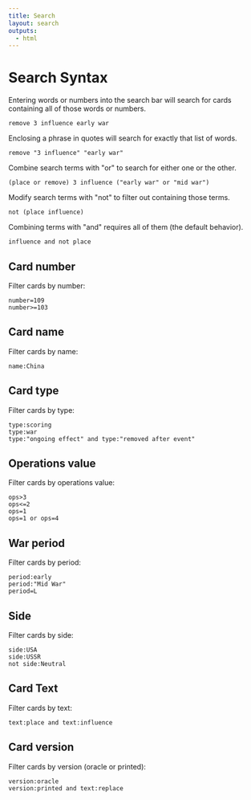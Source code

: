 ```yaml
---
title: Search
layout: search
outputs:
  - html
---
```


# Search Syntax

Entering words or numbers into the search bar will search for cards containing all of those words or numbers.

```
remove 3 influence early war
```

Enclosing a phrase in quotes will search for exactly that list of words.

```
remove "3 influence" "early war"
```

Combine search terms with "or" to search for either one or the other.

```
(place or remove) 3 influence ("early war" or "mid war")
```

Modify search terms with "not" to filter out containing those terms.

```
not (place influence)
```

Combining terms with "and" requires all of them (the default behavior).

```
influence and not place
```

## Card number

Filter cards by number:

```
number=109
number>=103
```

## Card name

Filter cards by name:

```
name:China
```

## Card type

Filter cards by type:

```
type:scoring
type:war
type:"ongoing effect" and type:"removed after event"
```

## Operations value

Filter cards by operations value:

```
ops>3
ops<=2
ops=1
ops=1 or ops=4
```

## War period

Filter cards by period:

```
period:early
period:"Mid War"
period=L
```

## Side

Filter cards by side:

```
side:USA
side:USSR
not side:Neutral
```

## Card Text

Filter cards by text:

```
text:place and text:influence
```

## Card version

Filter cards by version (oracle or printed):

```
version:oracle
version:printed and text:replace
```
